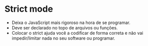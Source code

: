 # Strict mode

- Deixa o JavaScript mais rigoroso na hora de se programar.
- Deve ser declarado no topo de arquivos ou funções.
- Colocar o strict ajuda você a codificar de forma correta e não vai impedir/limitar nada no seu software ou programar.
